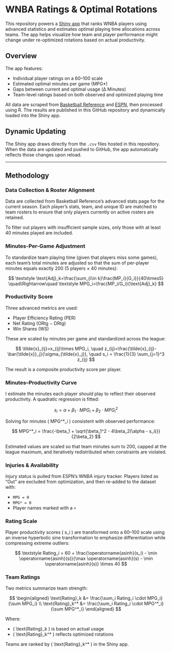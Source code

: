 # WNBA Ratings & Optimal Rotations

This repository powers a [Shiny app](https://joshmartinecon.shinyapps.io/wnba-explorer/) that ranks WNBA players using advanced statistics and estimates optimal playing time allocations across teams. The app helps visualize how team and player performance might change under re-optimized rotations based on actual productivity.

## Overview

The app features:
  
  - Individual player ratings on a 60–100 scale
  - Estimated optimal minutes per game (MPG*)
  - Gaps between current and optimal usage (Δ Minutes)
  - Team-level ratings based on both observed and optimized playing time

All data are scraped from [Basketball Reference](https://www.basketball-reference.com) and [ESPN](https://www.espn.com/wnba/injuries), then processed using R. The results are published in this GitHub repository and dynamically loaded into the Shiny app.

## Dynamic Updating

The Shiny app draws directly from the `.csv` files hosted in this repository. When the data are updated and pushed to GitHub, the app automatically reflects those changes upon reload.

---

## Methodology

### Data Collection & Roster Alignment

Data are collected from Basketball Reference’s advanced stats page for the current season. Each player’s stats, team, and unique ID are matched to team rosters to ensure that only players currently on active rosters are retained.

To filter out players with insufficient sample sizes, only those with at least 40 minutes played are included.

### Minutes-Per-Game Adjustment

To standardize team playing time (given that players miss some games), each team’s total minutes are adjusted so that the sum of per-player minutes equals exactly 200 (5 players × 40 minutes):

$$
\textstyle \text{Adj}_k=\frac{\sum_{i\in k}\frac{MP_i}{G_i}}{40\times5}
\quad\Rightarrow\quad
\textstyle MPG_i=\frac{MP_i/G_i}{\text{Adj}_k}
$$

### Productivity Score

Three advanced metrics are used:
  
  - Player Efficiency Rating (PER)
  - Net Rating (ORtg − DRtg)
  - Win Shares (WS)

These are scaled by minutes per game and standardized across the league:

$$
\tilde{x}_{ij}=x_{ij}\times MPG_i,
\quad
z_{ij}=\frac{\tilde{x}_{ij}-\bar{\tilde{x}}_j}{\sigma_{\tilde{x}_j}},
\quad
s_i = \frac{1}{3} \sum_{j=1}^3 z_{ij}
$$

The result is a composite productivity score per player.

### Minutes–Productivity Curve

I estimate the minutes each player *should* play to reflect their observed productivity. A quadratic regression is fitted:

$$
s_i = \alpha + \beta_1 \cdot MPG_i + \beta_2 \cdot MPG_i^2
$$

Solving for minutes \( MPG^*_i \) consistent with observed performance:

$$
MPG^*_i = \frac{-\beta_1 + \sqrt{\beta_1^2 - 4\beta_2(\alpha - s_i)}}{2\beta_2}
$$

Estimated values are scaled so that team minutes sum to 200, capped at the league maximum, and iteratively redistributed when constraints are violated.

### Injuries & Availability

Injury status is pulled from ESPN’s WNBA injury tracker. Players listed as “Out” are excluded from optimization, and then re-added to the dataset with:
  
  - `MPG = 0`
  - `MPG* = 0`
  - Player names marked with a `+`

### Rating Scale

Player productivity scores \( s_i \) are transformed onto a 60–100 scale using an inverse hyperbolic sine transformation to emphasize differentiation while compressing extreme outliers:

$$
\textstyle Rating_i = 60 + \frac{\operatorname{asinh}(s_i) - \min \operatorname{asinh}(s)}{\max \operatorname{asinh}(s) - \min \operatorname{asinh}(s)} \times 40
$$

### Team Ratings

Two metrics summarize team strength:

$$
\begin{aligned}
\text{Rating}_k &= \frac{\sum_i Rating_i \cdot MPG_i}{\sum MPG_i} \\
\text{Rating}_k^* &= \frac{\sum_i Rating_i \cdot MPG^*_i}{\sum MPG^*_i}
\end{aligned}
$$

Where:
  
  - \( \text{Rating}_k \) is based on actual usage
  - \( \text{Rating}_k^* \) reflects optimized rotations

Teams are ranked by \( \text{Rating}_k^* \) in the Shiny app.
